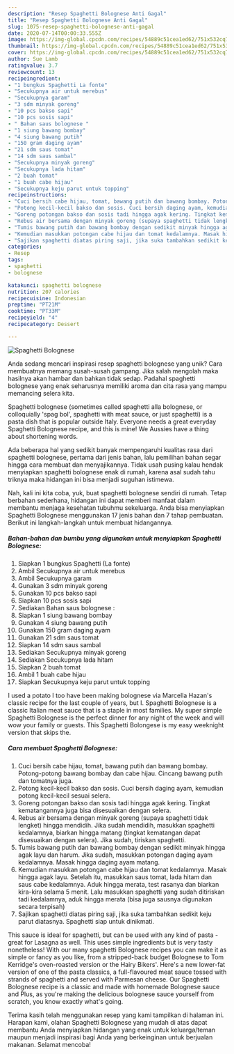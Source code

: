 ```yaml
---
description: "Resep Spaghetti Bolognese Anti Gagal"
title: "Resep Spaghetti Bolognese Anti Gagal"
slug: 1075-resep-spaghetti-bolognese-anti-gagal
date: 2020-07-14T00:00:33.555Z
image: https://img-global.cpcdn.com/recipes/54889c51cea1ed62/751x532cq70/spaghetti-bolognese-foto-resep-utama.jpg
thumbnail: https://img-global.cpcdn.com/recipes/54889c51cea1ed62/751x532cq70/spaghetti-bolognese-foto-resep-utama.jpg
cover: https://img-global.cpcdn.com/recipes/54889c51cea1ed62/751x532cq70/spaghetti-bolognese-foto-resep-utama.jpg
author: Sue Lamb
ratingvalue: 3.7
reviewcount: 13
recipeingredient:
- "1 bungkus Spaghetti La fonte"
- "Secukupnya air untuk merebus"
- "Secukupnya garam"
- "3 sdm minyak goreng"
- "10 pcs bakso sapi"
- "10 pcs sosis sapi"
- " Bahan saus bolognese "
- "1 siung bawang bombay"
- "4 siung bawang putih"
- "150 gram daging ayam"
- "21 sdm saus tomat"
- "14 sdm saus sambal"
- "Secukupnya minyak goreng"
- "Secukupnya lada hitam"
- "2 buah tomat"
- "1 buah cabe hijau"
- "Secukupnya keju parut untuk topping"
recipeinstructions:
- "Cuci bersih cabe hijau, tomat, bawang putih dan bawang bombay. Potong-potong bawang bombay dan cabe hijau. Cincang bawang putih dan tomatnya juga."
- "Potong kecil-kecil bakso dan sosis. Cuci bersih daging ayam, kemudian potong kecil-kecil sesuai selera."
- "Goreng potongan bakso dan sosis tadi hingga agak kering. Tingkat kematangannya juga bisa disesuaikan dengan selera."
- "Rebus air bersama dengan minyak goreng (supaya spaghetti tidak lengket) hingga mendidih. Jika sudah mendidih, masukkan spaghetti kedalamnya, biarkan hingga matang (tingkat kematangan dapat disesuaikan dengan selera). Jika sudah, tiriskan spaghetti."
- "Tumis bawang putih dan bawang bombay dengan sedikit minyak hingga agak layu dan harum. Jika sudah, masukkan potongan daging ayam kedalamnya. Masak hingga daging ayam matang."
- "Kemudian masukkan potongan cabe hijau dan tomat kedalamnya. Masak hingga agak layu. Setelah itu, masukkan saus tomat, lada hitam dan saus cabe kedalamnya. Aduk hingga merata, test rasanya dan biarkan kira-kira selama 5 menit. Lalu masukkan spaghetti yang sudah ditiriskan tadi kedalamnya, aduk hingga merata (bisa juga sausnya digunakan secara terpisah)"
- "Sajikan spaghetti diatas piring saji, jika suka tambahkan sedikit keju parut diatasnya. Spaghetti siap untuk dinikmati."
categories:
- Resep
tags:
- spaghetti
- bolognese

katakunci: spaghetti bolognese 
nutrition: 207 calories
recipecuisine: Indonesian
preptime: "PT21M"
cooktime: "PT33M"
recipeyield: "4"
recipecategory: Dessert

---
```



![Spaghetti Bolognese](https://img-global.cpcdn.com/recipes/54889c51cea1ed62/751x532cq70/spaghetti-bolognese-foto-resep-utama.jpg)

Anda sedang mencari inspirasi resep spaghetti bolognese yang unik? Cara membuatnya memang susah-susah gampang. Jika salah mengolah maka hasilnya akan hambar dan bahkan tidak sedap. Padahal spaghetti bolognese yang enak seharusnya memiliki aroma dan cita rasa yang mampu memancing selera kita.

Spaghetti bolognese (sometimes called spaghetti alla bolognese, or colloquially &#39;spag bol&#39;, spaghetti with meat sauce, or just spaghetti) is a pasta dish that is popular outside Italy. Everyone needs a great everyday Spaghetti Bolognese recipe, and this is mine! We Aussies have a thing about shortening words.

Ada beberapa hal yang sedikit banyak mempengaruhi kualitas rasa dari spaghetti bolognese, pertama dari jenis bahan, lalu pemilihan bahan segar hingga cara membuat dan menyajikannya. Tidak usah pusing kalau hendak menyiapkan spaghetti bolognese enak di rumah, karena asal sudah tahu triknya maka hidangan ini bisa menjadi suguhan istimewa.


Nah, kali ini kita coba, yuk, buat spaghetti bolognese sendiri di rumah. Tetap berbahan sederhana, hidangan ini dapat memberi manfaat dalam membantu menjaga kesehatan tubuhmu sekeluarga. Anda bisa menyiapkan Spaghetti Bolognese menggunakan 17 jenis bahan dan 7 tahap pembuatan. Berikut ini langkah-langkah untuk membuat hidangannya.

<!--inarticleads1-->

##### Bahan-bahan dan bumbu yang digunakan untuk menyiapkan Spaghetti Bolognese:

1. Siapkan 1 bungkus Spaghetti (La fonte)
1. Ambil Secukupnya air untuk merebus
1. Ambil Secukupnya garam
1. Gunakan 3 sdm minyak goreng
1. Gunakan 10 pcs bakso sapi
1. Siapkan 10 pcs sosis sapi
1. Sediakan  Bahan saus bolognese :
1. Siapkan 1 siung bawang bombay
1. Gunakan 4 siung bawang putih
1. Gunakan 150 gram daging ayam
1. Gunakan 21 sdm saus tomat
1. Siapkan 14 sdm saus sambal
1. Sediakan Secukupnya minyak goreng
1. Sediakan Secukupnya lada hitam
1. Siapkan 2 buah tomat
1. Ambil 1 buah cabe hijau
1. Siapkan Secukupnya keju parut untuk topping


I used a potato I too have been making bolognese via Marcella Hazan&#39;s classic recipe for the last couple of years, but I. Spaghetti Bolognese is a classic Italian meat sauce that is a staple in most families. My super simple Spaghetti Bolognese is the perfect dinner for any night of the week and will wow your family or guests. This Spaghetti Bolongese is my easy weeknight version that skips the. 

<!--inarticleads2-->

##### Cara membuat Spaghetti Bolognese:

1. Cuci bersih cabe hijau, tomat, bawang putih dan bawang bombay. Potong-potong bawang bombay dan cabe hijau. Cincang bawang putih dan tomatnya juga.
1. Potong kecil-kecil bakso dan sosis. Cuci bersih daging ayam, kemudian potong kecil-kecil sesuai selera.
1. Goreng potongan bakso dan sosis tadi hingga agak kering. Tingkat kematangannya juga bisa disesuaikan dengan selera.
1. Rebus air bersama dengan minyak goreng (supaya spaghetti tidak lengket) hingga mendidih. Jika sudah mendidih, masukkan spaghetti kedalamnya, biarkan hingga matang (tingkat kematangan dapat disesuaikan dengan selera). Jika sudah, tiriskan spaghetti.
1. Tumis bawang putih dan bawang bombay dengan sedikit minyak hingga agak layu dan harum. Jika sudah, masukkan potongan daging ayam kedalamnya. Masak hingga daging ayam matang.
1. Kemudian masukkan potongan cabe hijau dan tomat kedalamnya. Masak hingga agak layu. Setelah itu, masukkan saus tomat, lada hitam dan saus cabe kedalamnya. Aduk hingga merata, test rasanya dan biarkan kira-kira selama 5 menit. Lalu masukkan spaghetti yang sudah ditiriskan tadi kedalamnya, aduk hingga merata (bisa juga sausnya digunakan secara terpisah)
1. Sajikan spaghetti diatas piring saji, jika suka tambahkan sedikit keju parut diatasnya. Spaghetti siap untuk dinikmati.


This sauce is ideal for spaghetti, but can be used with any kind of pasta - great for Lasagna as well. This uses simple ingredients but is very tasty nonetheless! With our many spaghetti Bolognese recipes you can make it as simple or fancy as you like, from a stripped-back budget Bolognese to Tom Kerridge&#39;s oven-roasted version or the Hairy Bikers&#39;. Here&#39;s a new lower-fat version of one of the pasta classics, a full-flavoured meat sauce tossed with strands of spaghetti and served with Parmesan cheese. Our Spaghetti Bolognese recipe is a classic and made with homemade Bolognese sauce and Plus, as you&#39;re making the delicious bolognese sauce yourself from scratch, you know exactly what&#39;s going. 

Terima kasih telah menggunakan resep yang kami tampilkan di halaman ini. Harapan kami, olahan Spaghetti Bolognese yang mudah di atas dapat membantu Anda menyiapkan hidangan yang enak untuk keluarga/teman maupun menjadi inspirasi bagi Anda yang berkeinginan untuk berjualan makanan. Selamat mencoba!
